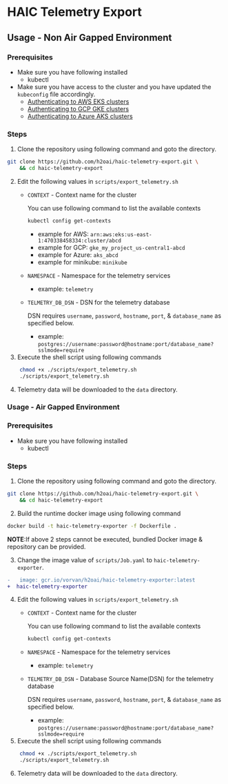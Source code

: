 # HAIC Telemetry Export


## Usage - Non Air Gapped Environment

### Prerequisites

- Make sure you have following installed
    - kubectl
- Make sure you have access to the cluster and you have updated the `kubeconfig` file accordingly.
    - [Authenticating to AWS EKS clusters](https://docs.aws.amazon.com/eks/latest/userguide/create-kubeconfig.html)
    - [Authenticating to GCP GKE clusters](https://cloud.google.com/kubernetes-engine/docs/how-to/cluster-access-for-kubectl)
    - [Authenticating to Azure  AKS clusters](https://learn.microsoft.com/en-us/cli/azure/aks?view=azure-cli-latest#az-aks-get-credentials)

### Steps

1. Clone the repository using following command and goto the directory.
```bash
git clone https://github.com/h2oai/haic-telemetry-export.git \
    && cd haic-telemetry-export
```
2. Edit the following values in `scripts/export_telemetry.sh`
    - `CONTEXT` - Context name for the cluster

        You can use following command to list the available contexts
        ```bash
        kubectl config get-contexts
        ``` 
        - example for AWS: `arn:aws:eks:us-east-1:470338458334:cluster/abcd`
        - example for GCP: `gke_my_project_us-central1-abcd`
        - example for Azure: `aks_abcd`
        - example for minikube: `minikube`
    - `NAMESPACE` - Namespace for the telemetry services
        - example: `telemetry`
    - `TELMETRY_DB_DSN` - DSN for the telemetry database

       DSN requires `username`, `password`, `hostname`, `port`, & `database_name` as specified below.
        - example: `postgres://username:password@hostname:port/database_name?sslmode=require`
3. Execute the shell script using following commands
```bash
    chmod +x ./scripts/export_telemetry.sh
    ./scripts/export_telemetry.sh
```
4. Telemetry data will be downloaded to the `data` directory.

### Usage - Air Gapped Environment

### Prerequisites

- Make sure you have following installed
    - kubectl

### Steps
1. Clone the repository using following command and goto the directory.
```bash
git clone https://github.com/h2oai/haic-telemetry-export.git \
    && cd haic-telemetry-export
```

2. Build the runtime docker image using following command
```bash
docker build -t haic-telemetry-exporter -f Dockerfile . 
```
__NOTE__:If above 2 steps cannot be executed, bundled Docker image & repository can be provided.

3. Change the image value of `scripts/Job.yaml` to `haic-telemetry-exporter`.

```diff
-   image: gcr.io/vorvan/h2oai/haic-telemetry-exporter:latest
+  haic-telemetry-exporter
```

4. Edit the following values in `scripts/export_telemetry.sh`
    - `CONTEXT` - Context name for the cluster
    
        You can use following command to list the available contexts
        ```bash
        kubectl config get-contexts
        ``` 
    - `NAMESPACE` - Namespace for the telemetry services
        - example: `telemetry`
    - `TELMETRY_DB_DSN` - Database Source Name(DSN) for the telemetry database
        
        DSN requires `username`, `password`, `hostname`, `port`, & `database_name` as specified below.
        - example: `postgres://username:password@hostname:port/database_name?sslmode=require`
5. Execute the shell script using following commands
```bash
    chmod +x ./scripts/export_telemetry.sh
    ./scripts/export_telemetry.sh
```
6. Telemetry data will be downloaded to the `data` directory.
